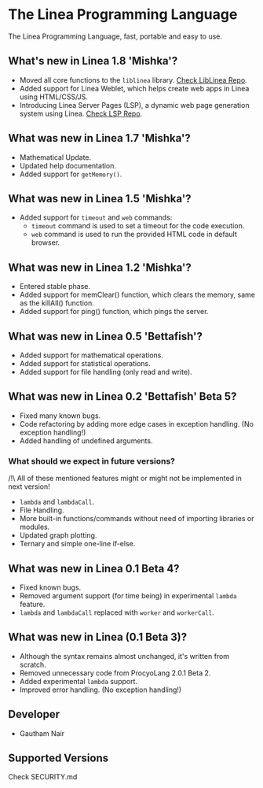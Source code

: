 # The Linea Programming Language

The Linea Programming Language, fast, portable and easy to use.

## What's new in Linea 1.8 'Mishka'?

* Moved all core functions to the `liblinea` library. [Check LibLinea Repo](https://github.com/gauthamnair2005/LibLinea).
* Added support for Linea Weblet, which helps create web apps in Linea using HTML/CSS/JS.
* Introducing Linea Server Pages (LSP), a dynamic web page generation system using Linea. [Check LSP Repo](https://github.com/gauthamnair2005/LSP).

## What was new in Linea 1.7 'Mishka'?

* Mathematical Update.
* Updated help documentation.
* Added support for `getMemory()`.

## What was new in Linea 1.5 'Mishka'?

* Added support for `timeout` and `web` commands:
  * `timeout` command is used to set a timeout for the code execution.
  * `web` command is used to run the provided HTML code in default browser.

## What was new in Linea 1.2 'Mishka'?

* Entered stable phase.
* Added support for memClear() function, which clears the memory, same as the killAll() function.
* Added support for ping() function, which pings the server.

## What was new in Linea 0.5 'Bettafish'?

* Added support for mathematical operations.
* Added support for statistical operations.
* Added support for file handling (only read and write).

## What was new in Linea 0.2 'Bettafish' Beta 5?

* Fixed many known bugs.
* Code refactoring by adding more edge cases in exception handling. (No exception handling!)
* Added handling of undefined arguments.

### What should we expect in future versions?

/!\ All of these mentioned features might or might not be implemented in next version!

* `lambda` and `lambdaCall`.
* File Handling.
* More built-in functions/commands without need of importing libraries or modules.
* Updated graph plotting.
* Ternary and simple one-line if-else.

## What was new in Linea 0.1 Beta 4?

* Fixed known bugs.
* Removed argument support (for time being) in experimental `lambda` feature.
* `lambda` and `lambdaCall` replaced with `worker` and `workerCall`.

## What was new in Linea (0.1 Beta 3)?

* Although the syntax remains almost unchanged, it's written from scratch.
* Removed unnecessary code from ProcyoLang 2.0.1 Beta 2.
* Added experimental `lambda` support.
* Improved error handling. (No exception handling!)

## Developer

* Gautham Nair

## Supported Versions

Check SECURITY.md
